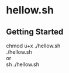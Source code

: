 # hellow.sh
## Getting Started
chmod u+x ./hellow.sh<br>
./hellow.sh<br>
or<br>
sh ./hellow.sh<br>

